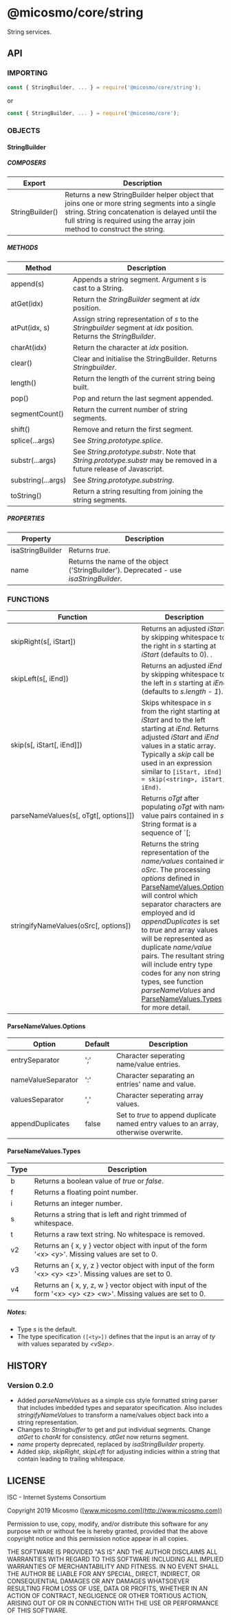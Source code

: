 # @micosmo/core/string

String services.

## API

### IMPORTING

```javascript
const { StringBuilder, ... } = require('@micosmo/core/string');
```

or 

```javascript
const { StringBuilder, ... } = require('@micosmo/core');
```

### OBJECTS

#### StringBuilder

##### COMPOSERS

Export | Description
-------- | -----------
StringBuilder() | Returns a new StringBuilder helper object that joins one or more string segments into a single string. String concatenation is delayed until the full string is required using the array join method to construct the string.

##### METHODS

Method | Description
------ | -----------
append(s) | Appends a string segment. Argument *s* is cast to a String.
atGet(idx) | Return the *StringBuilder* segment at *idx* position.
atPut(idx, s) | Assign string representation of *s* to the *Stringbuilder* segment at *idx* position. Returns the *StringBuilder*.
charAt(idx) | Return the character at *idx* position.
clear() | Clear and initialise the StringBuilder. Returns *Stringbuilder*.
length() | Return the length of the current string being built.
pop() | Pop and return the last segment appended.
segmentCount() | Return the current number of string segments.
shift() | Remove and return the first segment.
splice(...args) | See *String.prototype.splice*.
substr(...args) | See *String.prototype.substr*. Note that *String.prototype.substr* may be removed in a future release of Javascript.
substring(...args) | See *String.prototype.substring*.
toString() | Return a string resulting from joining the string segments.

##### PROPERTIES

Property | Description
-------- | -----------
isaStringBuilder | Returns *true*.
name | Returns the name of the object ('StringBuilder'). Deprecated - use *isaStringBuilder*.

### FUNCTIONS

Function | Description
-------- | -----------
skipRight(s[,&nbsp;iStart]) | Returns an adjusted *iStart* by skipping whitespace to the right in *s* starting at *iStart* (defaults to 0). .
skipLeft(s[,&nbsp;iEnd]) | Returns an adjusted *iEnd* by skipping whitespace to the left in *s* starting at *iEnd* (defaults to *s.length - 1*). .
skip(s[,&nbsp;iStart[,&nbsp;iEnd]]) | Skips whitespace in *s* from the right starting at *iStart* and to the left starting at *iEnd*. Returns adjusted *iStart* and *iEnd* values in a static array. Typically a *skip* call be used in an expression similar to `[iStart, iEnd] = skip(<string>, iStart, iEnd)`.
parseNameValues(s[,&nbsp;oTgt[,&nbsp;options]]) | Returns *oTgt* after populating *oTgt* with name value pairs contained in *s*. String format is a sequence of `[;<eSep> | :<nvSep> | ,<vSep>]... [(<ty>)|([<ty>])] <name> <nvSep> <value> <eSep>`. See [ParseNameValues.Options](#ParseNameValues.Options) for more detail on the processing *options*. *&lt;eSep&gt;* is the separator between name/value entries, *&lt;nvSep&gt;* is the separator between name and value of an entry, and *&lt;vSep&gt;* is the separator between the values of an array type. *ty* is the type of value to output, see [ParseNameValues.Types](#ParseNameValues.Types) for more detail. If *oTgt* is not provided then *parseNameValues* will create a return object. Separators may be any operator, separator or whitespace characters. If *vSep* is set to a whitespace character then any leading occurrences of *vSep* are treated as whitespace. For example the formated string `', ([rs])val: foo bar'` will return `{ val: [' foo', 'bar']}`
stringifyNameValues(oSrc[,&nbsp;options]) | Returns the string representation of the *name/values* contained in *oSrc*. The processing *options* defined in [ParseNameValues.Options](#ParseNameValues.Options) will control which separator characters are employed and id *appendDuplicates* is set to *true* and array values will be represented as duplicate *name/value* pairs. The resultant string will include entry type codes for any non string types, see function *parseNameValues* and [ParseNameValues.Types](#ParseNameValues.Types) for more detail.

#### ParseNameValues.Options

Option | Default | Description
------ | ------- | -----------
entrySeparator | ';' | Character seperating name/value entries.
nameValueSeparator | ':' | Character separating an entries' name and value.
valuesSeparator | ',' | Character seperating array values.
appendDuplicates | false | Set to *true* to append duplicate named entry values to an array, otherwise overwrite.


#### ParseNameValues.Types

Type | Description
---- | -----------
b | Returns a boolean value of *true* or *false*.
f | Returns a floating point number.
i | Returns an integer number.
s | Returns a string that is left and right trimmed of whitespace.
t | Returns a raw text string. No whitespace is removed.
v2 | Returns an { x, y } vector object with input of the form '&lt;x&gt;&nbsp;&lt;y&gt;'. Missing values are set to 0.
v3 | Returns an { x, y, z } vector object with input of the form '&lt;x&gt;&nbsp;&lt;y&gt;&nbsp;&lt;z&gt;'. Missing values are set to 0.
v4 | Returns an { x, y, z, w } vector object with input of the form '&lt;x&gt;&nbsp;&lt;y&gt;&nbsp;&lt;z&gt;&nbsp;&lt;w&gt;'. Missing values are set to 0.

##### Notes:
  * Type *s* is the default.
  * The type specification `([<ty>])` defines that the input is an array of *ty* with values separated by *&lt;vSep&gt;*.

## HISTORY

### Version 0.2.0
* Added *parseNameValues* as a simple css style formatted string parser that includes imbedded types and separator specification. Also includes *stringifyNameValues* to transform a name/values object back into a string representation.
* Changes to *Stringbuffer* to get and put individual segments. Change *atGet* to *charAt* for consistency. *atGet* now returns segment.
* *name* property deprecated, replaced by *isaStringBuilder* property.
* Added *skip*, *skipRight*, *skipLeft* for adjusting indicies within a string that contain leading to trailing whitespace.

## LICENSE

ISC - Internet Systems Consortium

Copyright 2019 Micosmo ([www.micosmo.com](http://www.micosmo.com))

Permission to use, copy, modify, and/or distribute this software for any purpose with or without fee is hereby granted, provided that the above copyright notice and this permission notice appear in all copies.

THE SOFTWARE IS PROVIDED "AS IS" AND THE AUTHOR DISCLAIMS ALL WARRANTIES WITH REGARD TO THIS SOFTWARE INCLUDING ALL IMPLIED WARRANTIES OF MERCHANTABILITY AND FITNESS. IN NO EVENT SHALL THE AUTHOR BE LIABLE FOR ANY SPECIAL, DIRECT, INDIRECT, OR CONSEQUENTIAL DAMAGES OR ANY DAMAGES WHATSOEVER RESULTING FROM LOSS OF USE, DATA OR PROFITS, WHETHER IN AN ACTION OF CONTRACT, NEGLIGENCE OR OTHER TORTIOUS ACTION, ARISING OUT OF OR IN CONNECTION WITH THE USE OR PERFORMANCE OF THIS SOFTWARE.

